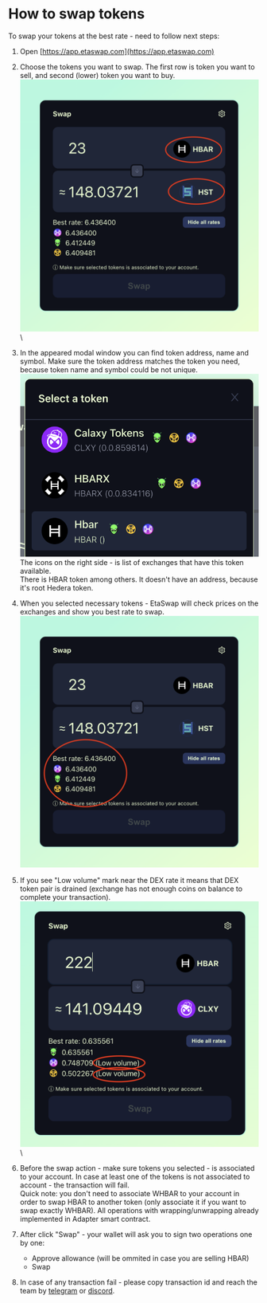 # How to swap tokens

To swap your tokens at the best rate - need to follow next steps:

1. Open [https://app.etaswap.com](https://app.etaswap.com) &#x20;
2. Choose the tokens you want to swap. The first row is token you want to sell, and second (lower) token you want to buy.\
   ![](<.gitbook/assets/image (2).png>)\

3. In the appeared modal window you can find token address, name and symbol. Make sure the token address matches the token you need, because token name and symbol could be not unique.\
   ![](<.gitbook/assets/Screenshot 2023-09-14 at 19.09.57.png>)\
   The icons on the right side - is list of exchanges that have this token available.\
   There is HBAR token among others. It doesn't have an address, because it's root Hedera token.
4. When you selected necessary tokens - EtaSwap will check prices on the exchanges and show you best rate to swap.\
   ![](<.gitbook/assets/image (3).png>)
5. If you see "Low volume" mark near the DEX rate it means that DEX token pair is drained (exchange has not enough coins on balance to complete your transaction).\
   ![](.gitbook/assets/image.png)\

6. Before the swap action - make sure tokens you selected - is associated to your account. In case at least one of the tokens is not associated to account - the transaction will fail.\
   Quick note: you don't need to associate WHBAR to your account in order to swap HBAR to another token (only associate it if you want to swap exactly WHBAR). All operations with wrapping/unwrapping already implemented in Adapter smart contract.
7. After click "Swap" - your wallet will ask you to sign two operations one by one:
   * Approve allowance (will be ommited in case you are selling HBAR)
   * Swap
8. In case of any transaction fail - please copy transaction id and reach the team by [telegram](https://t.me/etaswap) or [discord](https://discord.com/channels/1149085148223111228).
